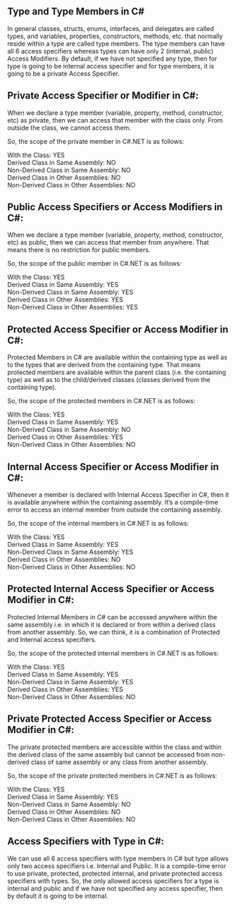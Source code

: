 ## Type and Type Members in C#
In general classes, structs, enums, interfaces, and delegates are called types, and variables, properties, constructors, methods, etc. that normally reside within a type are called type members. The type members can have all 6 access specifiers whereas types can have only 2 (internal, public) Access Modifiers. By default, if we have not specified any type, then for type is going to be internal access specifier and for type members, it is going to be a private Access Specifier.

## Private Access Specifier or Modifier in C#:
When we declare a type member (variable, property, method, constructor, etc) as private, then we can access that member with the class only. From outside the class, we cannot access them.

So, the scope of the private member in C#.NET is as follows:

With the Class: YES<br>
Derived Class in Same Assembly: NO<br>
Non-Derived Class in Same Assembly: NO<br>
Derived Class in Other Assemblies: NO<br>
Non-Derived Class in Other Assemblies: NO<br>

## Public Access Specifiers or Access Modifiers in C#:
When we declare a type member (variable, property, method, constructor, etc) as public, then we can access that member from anywhere. That means there is no restriction for public members. 

So, the scope of the public member in C#.NET is as follows:

With the Class: YES<br>
Derived Class in Same Assembly: YES<br>
Non-Derived Class in Same Assembly: YES<br>
Derived Class in Other Assemblies: YES<br>
Non-Derived Class in Other Assemblies: YES<br>

## Protected Access Specifier or Access Modifier in C#:
Protected Members in C# are available within the containing type as well as to the types that are derived from the containing type. That means protected members are available within the parent class (i.e. the containing type) as well as to the child/derived classes (classes derived from the containing type). 

So, the scope of the protected members in C#.NET is as follows:

With the Class: YES<br>
Derived Class in Same Assembly: YES<br>
Non-Derived Class in Same Assembly: NO<br>
Derived Class in Other Assemblies: YES<br>
Non-Derived Class in Other Assemblies: NO<br>

## Internal Access Specifier or Access Modifier in C#:
Whenever a member is declared with Internal Access Specifier in C#, then it is available anywhere within the containing assembly. It’s a compile-time error to access an internal member from outside the containing assembly.

So, the scope of the internal members in C#.NET is as follows:

With the Class: YES<br>
Derived Class in Same Assembly: YES<br>
Non-Derived Class in Same Assembly: YES<br>
Derived Class in Other Assemblies: NO<br>
Non-Derived Class in Other Assemblies: NO<br>

## Protected Internal Access Specifier or Access Modifier in C#:
Protected Internal Members in C# can be accessed anywhere within the same assembly i.e. in which it is declared or from within a derived class from another assembly. So, we can think, it is a combination of Protected and Internal access specifiers.

So, the scope of the protected internal members in C#.NET is as follows:

With the Class: YES<br>
Derived Class in Same Assembly: YES<br>
Non-Derived Class in Same Assembly: YES<br>
Derived Class in Other Assemblies: YES<br>
Non-Derived Class in Other Assemblies: NO<br>

## Private Protected Access Specifier or Access Modifier in C#:
The private protected members are accessible within the class and within the derived class of the same assembly but cannot be accessed from non-derived class of same assembly or any class from another assembly.

So, the scope of the private protected members in C#.NET is as follows:

With the Class: YES<br>
Derived Class in Same Assembly: YES<br>
Non-Derived Class in Same Assembly: NO<br>
Derived Class in Other Assemblies: NO<br>
Non-Derived Class in Other Assemblies: NO<br>

## Access Specifiers with Type in C#:
We can use all 6 access specifiers with type members in C# but type allows only two access specifiers i.e. Internal and Public. It is a compile-time error to use private, protected, protected internal, and private protected access specifiers with types. So, the only allowed access specifiers for a type is internal and public and if we have not specified any access specifier, then by default it is going to be internal.